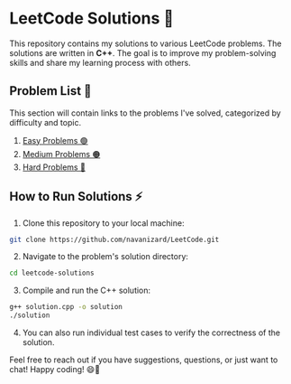# LeetCode Solutions 🚀

This repository contains my solutions to various LeetCode problems. The solutions are written in **C++**. The goal is to improve my problem-solving skills and share my learning process with others.


## Problem List 📝

This section will contain links to the problems I've solved, categorized by difficulty and topic.

1. [Easy Problems 🟢](#easy-problems)
2. [Medium Problems 🟠](#medium-problems)
3. [Hard Problems 🔴](#hard-problems)

## How to Run Solutions ⚡

1. Clone this repository to your local machine:

 ```bash
 git clone https://github.com/navanizard/LeetCode.git
 ```
   
2. Navigate to the problem's solution directory:
  ```bash
  cd leetcode-solutions
  ```

3. Compile and run the C++ solution:
  ```bash
  g++ solution.cpp -o solution
  ./solution
  ```

4. You can also run individual test cases to verify the correctness of the solution.

Feel free to reach out if you have suggestions, questions, or just want to chat! Happy coding! 😄🚀
